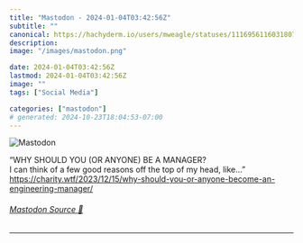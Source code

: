 ```yaml
---
title: "Mastodon - 2024-01-04T03:42:56Z"
subtitle: ""
canonical: https://hachyderm.io/users/mweagle/statuses/111695611603180757
description:
image: "/images/mastodon.png"

date: 2024-01-04T03:42:56Z
lastmod: 2024-01-04T03:42:56Z
image: ""
tags: ["Social Media"]

categories: ["mastodon"]
# generated: 2024-10-23T18:04:53-07:00
---
```

![Mastodon](/images/mastodon.png)

<p>“WHY SHOULD YOU (OR ANYONE) BE A MANAGER?<br />I can think of a few good reasons off the top of my head, like…”<br /><a href="https://charity.wtf/2023/12/15/why-should-you-or-anyone-become-an-engineering-manager/" target="_blank" rel="nofollow noopener noreferrer" translate="no"><span class="invisible">https://</span><span class="ellipsis">charity.wtf/2023/12/15/why-sho</span><span class="invisible">uld-you-or-anyone-become-an-engineering-manager/</span></a></p>


###### [Mastodon Source 🐘](https://hachyderm.io/@mweagle/111695611603180757)

___
